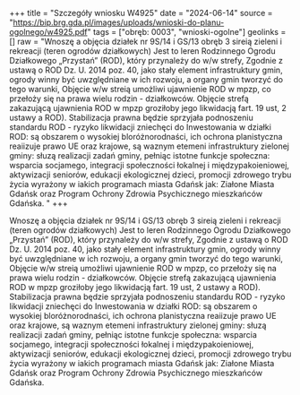 +++
title = "Szczegóły wniosku W4925"
date = "2024-06-14"
source = "https://bip.brg.gda.pl/images/uploads/wnioski-do-planu-ogolnego/w4925.pdf"
tags = ["obręb: 0003", "wnioski-ogolne"]
geolinks = []
raw = "Wnoszę a objęcia działek nr 9S/14 i GS/13 obręb 3 sireią zieleni i rekreacji (teren ogrodów działkowych) Jest to leren Rodzinnego Ogrodu Działkowego „Przystań” (ROD), który przynależy do w/w strefy, Zgodnie z ustawą o ROD Dz. U. 2014 poz. 40, jako stały element infrastruktury gmin, ogrody winny być uwzględniane w ich rozwoju, a organy gmin tworzyć do tego warunki, Objęcie w/w streią umożliwi ujawnienie ROD w mpzp, co przełoży się na prawa wielu rodzin - działkowców. Objęcie strefą zakazującą ujawnienia ROD w mpzp groziłoby jego likwidacją fart. 19 ust, 2 ustawy a ROD). Stabilizacja prawna będzie sprzyjała podnoszeniu standardu ROD - ryzyko likwidacji zniechęci do Inwestowania w działki ROD: są obszarem o wysokiej bloróżnorodnaści, ich ochrona planistyczna reaiizuje prawo UE oraz krajowe, są waznym etemeni infrastruktury zielonej gminy: słuzą realizacji zadań gminy, pełniąc istotne funkcje społeczna: wsparcia socjamego, integracji społeczności łokalnej i międzypakoieniowej, aktywizacji seniorów, edukacji ekologicznej dzieci, promocji zdrowego trybu życia wyrażony w iakich programach miasta Gdańsk jak: Ziałone Miasta Gdańsk oraz Program Ochrony Zdrowia Psychicznego mieszkańców Gdańska. "
+++

Wnoszę a objęcia działek nr 9S/14 i GS/13 obręb 3 sireią zieleni i rekreacji (teren ogrodów
działkowych) Jest to leren Rodzinnego Ogrodu Działkowego „Przystań” (ROD), który przynależy do w/w strefy,
Zgodnie z ustawą o ROD Dz. U. 2014 poz. 40, jako stały element infrastruktury gmin, ogrody winny być
uwzględniane w ich rozwoju, a organy gmin tworzyć do tego warunki, Objęcie w/w streią umożliwi ujawnienie
ROD w mpzp, co przełoży się na prawa wielu rodzin - działkowców. Objęcie strefą zakazującą ujawnienia
ROD w mpzp groziłoby jego likwidacją fart. 19 ust, 2 ustawy a ROD). Stabilizacja prawna będzie sprzyjała
podnoszeniu standardu ROD - ryzyko likwidacji zniechęci do Inwestowania w działki ROD: są obszarem o
wysokiej bloróżnorodnaści, ich ochrona planistyczna reaiizuje prawo UE oraz krajowe, są waznym etemeni
infrastruktury zielonej gminy: słuzą realizacji zadań gminy, pełniąc istotne funkcje społeczna: wsparcia
socjamego, integracji społeczności łokalnej i międzypakoieniowej, aktywizacji seniorów, edukacji ekologicznej
dzieci, promocji zdrowego trybu życia wyrażony w iakich programach miasta Gdańsk jak: Ziałone Miasta
Gdańsk oraz Program Ochrony Zdrowia Psychicznego mieszkańców Gdańska.



